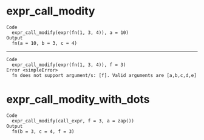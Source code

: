 # expr_call_modity

    Code
      expr_call_modify(expr(fn(1, 3, 4)), a = 10)
    Output
      fn(a = 10, b = 3, c = 4)

---

    Code
      expr_call_modify(expr(fn(1, 3, 4)), f = 3)
    Error <simpleError>
      fn does not support argument/s: [f]. Valid arguments are [a,b,c,d,e]

# expr_call_modity_with_dots

    Code
      expr_call_modify(call_expr, f = 3, a = zap())
    Output
      fn(b = 3, c = 4, f = 3)

